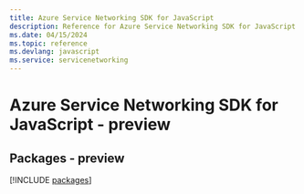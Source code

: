 ```yaml
---
title: Azure Service Networking SDK for JavaScript
description: Reference for Azure Service Networking SDK for JavaScript
ms.date: 04/15/2024
ms.topic: reference
ms.devlang: javascript
ms.service: servicenetworking
---
```

# Azure Service Networking SDK for JavaScript - preview
## Packages - preview
[!INCLUDE [packages](service-networking-index.md)]